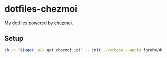 # dotfiles-chezmoi

My dotfiles powered by [chezmoi](https://www.chezmoi.io).

## Setup

```bash
sh -c "$(wget -qO- get.chezmoi.io)" -- init --verbose --apply fgrehm/dotfiles-chezmoi
```
